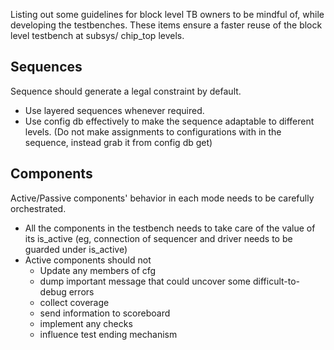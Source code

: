 
Listing out some guidelines for block level TB owners to be mindful of, while developing the testbenches. These items ensure a faster reuse of the block level testbench at subsys/ chip_top levels.

## Sequences
Sequence should generate a legal constraint by default. 
- Use layered sequences whenever required. 
- Use config db effectively to make the sequence adaptable to different levels. (Do not make assignments to configurations with in the sequence, instead grab it from config db get)
## Components
Active/Passive components' behavior in each mode needs to be carefully orchestrated. 
- All the components in the testbench needs to take care of the value of its is_active  (eg, connection of sequencer and driver needs to be guarded under is_active)
- Active components should not
  - Update any members of cfg
  - dump important message that could uncover some difficult-to-debug errors
  - collect coverage
  - send information to scoreboard
  - implement any checks
  - influence test ending mechanism

